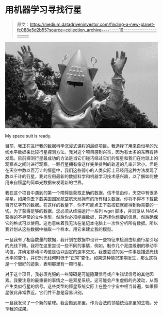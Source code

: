 # 用机器学习寻找行星

> 原文：<https://medium.datadriveninvestor.com/finding-a-new-planet-fc088e5d2b55?source=collection_archive---------19----------------------->

![](img/fb2e76920b4196badca986c1b1d2d4a5.png)

My space suit is ready.

目前，我正在进行我的数据科学沉浸式课程的最终项目。我选择了用来自恒星的光线水平数据来比较行星探测方法。我对这个项目感到兴奋，因为有太多的东西有待发现。目前探测行星最成功的方法是当它们碰巧经过它们的恒星和我们在地球上的观察点之间时进行观察。一颗行星拥有像这样完美排列的轨道的几率非常小。但是在天空中数以百万计的恒星中，我们这些弱小的人类实际上已经用这种方法发现了数以千计的行星。我对应用最新的数据科学和机器学习技术感兴趣，以了解如何使用来自恒星的简单光数据来发现新的世界。

我在这个项目中遇到的第一个障碍是获取正确的数据。信不信由你，天空中有很多星星。如果你去下载美国国家航空航天局拥有的所有相关数据，你将不得不下载数百万亿字节的数据。在这样的数量下，你不可能点击下载按钮就能得到你需要的一切。为了获得足够的数据，您必须从终端运行一系列 wget 脚本，并浏览从 NASA 获得的不寻常的文件类型。然后你必须挖掘数据，只选择你想要的信息，然后确保它的格式可以使用。这也意味着我无法在笔记本电脑上一次性分析所有数据。所以我计划从这些数据中抽取一个样本，用它来建立我的模型。

一旦我有了相当数量的数据，我计划在数据中设计一些特征来检测由轨道行星引起的光线下降。我将在这里尝试一些不同的事情，例如，制作几个亮度级别的移动平均值，并确定移动平均值是否以固定的速率交叉。我要尝试的另一件事是描述光线水平的变化，并识别光线何时低于“正常”变化。如果这种情况定期发生，那么这将是一个很好的迹象，表明那里有一颗行星。

对于这个项目，我必须克服的一些障碍是可能隐藏信号或产生错误信号的其他因素。我要注意的最重要的事情之一是双星系统。这可能会产生虚假的光波动，从而产生类似行星的信号。这些类型的恒星系统实际上在整个宇宙中相当普遍，如果恒星彼此非常靠近，它们并不总是容易识别。

一旦我发现了一个新的星球。我会搬到那里，作为合法的领袖统治那里的生物。分享我的成果。